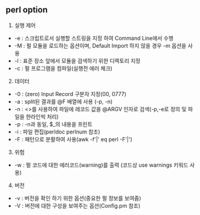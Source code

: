 ## perl option

1. 실행 제어
- -e  : 스크립트로서 실행할 스트링을 지정 하여 Command Line에서 수행
- -M : 펄 모듈을 로드하는 옵션이며, Default Import 하지 않을 경우 -m 옵션을 사용
- -l   : 표준 장소 앞에서 모듈을 검색하기 위한 디렉토리 지정 
- -c  : 펄 프로그램을 컴파일(실행전 에러 체크)

2. 데이터
- -0  : (zero) Input Record 구분자 지정(00, 0777)
- -a  : split된 결과를 @F 배열에 사용 (-p, -n)
- -n  : <>를 사용하여 파일에 레코드 값을 @ARGV 인자로 검색(-p,-e로 정의 및 파일을 한라인씩 처리)
- -p  : -n과 동일, $_의 내용을 프린트
- -i   : 파일 편집(perldoc perlnum 참조)
- -F  : 패턴으로 분활하여 사용(awk -f'|' eq perl -F'|')

3. 위험
- -w  : 펄 코드에 대한 에러코드(warning)를 출력 (코드상 use warnings 키워드 사용)

4. 버전
- -v   : 버전을 확인 하기 위한 옵션(중요한 펄 정보를 보여줌)
- -V   : 버전에 대한 구성을 보여주는 옵션(Config.pm 참조)
